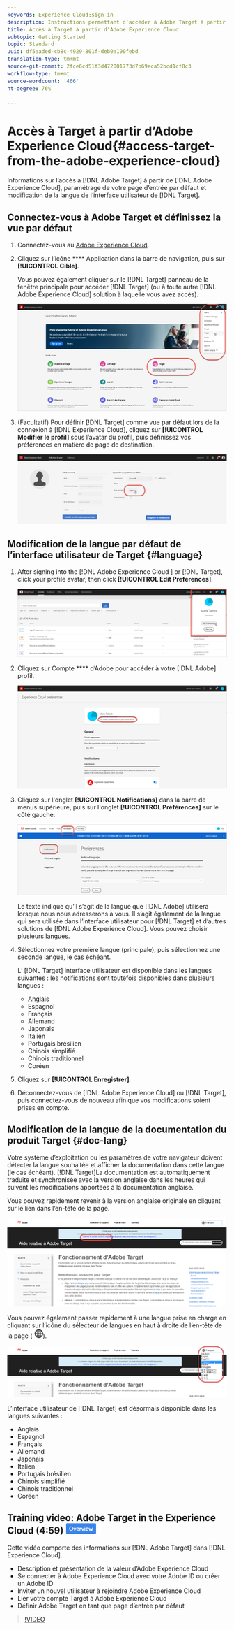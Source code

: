 ```yaml
---
keywords: Experience Cloud;sign in
description: Instructions permettant d’accéder à Adobe Target à partir d’Adobe Experience Cloud.
title: Accès à Target à partir d’Adobe Experience Cloud
subtopic: Getting Started
topic: Standard
uuid: df5aaded-cb8c-4929-801f-deb0a190febd
translation-type: tm+mt
source-git-commit: 2fce6cd51f3d472001773d7b69eca52bcd1cf8c3
workflow-type: tm+mt
source-wordcount: '466'
ht-degree: 76%

---
```



# Accès à Target à partir d’Adobe Experience Cloud{#access-target-from-the-adobe-experience-cloud}

Informations sur l’accès à [!DNL Adobe Target] à partir de [!DNL Adobe Experience Cloud], paramétrage de votre page d’entrée par défaut et modification de la langue de l’interface utilisateur de [!DNL Target].

## Connectez-vous à Adobe Target et définissez la vue par défaut

1. Connectez-vous au [Adobe Experience Cloud](https://experience.adobe.com/).

1. Cliquez sur l’icône **** Application dans la barre de navigation, puis sur **[!UICONTROL Cible]**.

   Vous pouvez également cliquer sur le [!DNL Target] panneau de la fenêtre principale pour accéder [!DNL Target] (ou à toute autre [!DNL Adobe Experience Cloud] solution à laquelle vous avez accès).

   ![Icône de l’application](/help/c-intro/assets/appmenu-new.png)

1. (Facultatif) Pour définir [!DNL Target] comme vue par défaut lors de la connexion à [!DNL Experience Cloud], cliquez sur **[!UICONTROL Modifier le profil]** sous l’avatar du profil, puis définissez vos préférences en matière de page de destination.

   ![Landing page](/help/c-intro/assets/pagepref-new.png)

## Modification de la langue par défaut de l’interface utilisateur de Target {#language}

1. After signing into the [!DNL Adobe Experience Cloud ] or [!DNL Target], click your profile avatar, then click **[!UICONTROL Edit Preferences]**.

   ![Editer le profil](/help/c-intro/assets/change-language.png)

1. Cliquez sur Compte **** d’Adobe pour accéder à votre [!DNL Adobe] profil.

   ![Compte Adobe](/help/c-intro/assets/adobe-account.png)

1. Cliquez sur l&#39;onglet **[!UICONTROL Notifications]** dans la barre de menus supérieure, puis sur l&#39;onglet **[!UICONTROL Préférences]** sur le côté gauche.

   ![Langues préférées](/help/c-intro/assets/prefered-language.png)

   Le texte indique qu’il s’agit de la langue que [!DNL Adobe] utilisera lorsque nous nous adresserons à vous. Il s’agit également de la langue qui sera utilisée dans l’interface utilisateur pour [!DNL Target] et d’autres solutions de [!DNL Adobe Experience Cloud]. Vous pouvez choisir plusieurs langues.

1. Sélectionnez votre première langue (principale), puis sélectionnez une seconde langue, le cas échéant.

   L’ [!DNL Target] interface utilisateur est disponible dans les langues suivantes : les notifications sont toutefois disponibles dans plusieurs langues :

   * Anglais
   * Espagnol
   * Français
   * Allemand
   * Japonais
   * Italien
   * Portugais brésilien
   * Chinois simplifié
   * Chinois traditionnel
   * Coréen

1. Cliquez sur **[!UICONTROL Enregistrer]**.

1. Déconnectez-vous de [!DNL Adobe Experience Cloud] ou [!DNL Target], puis connectez-vous de nouveau afin que vos modifications soient prises en compte.

## Modification de la langue de la documentation du produit Target {#doc-lang}

Votre système d’exploitation ou les paramètres de votre navigateur doivent détecter la langue souhaitée et afficher la documentation dans cette langue (le cas échéant). [!DNL Target]La documentation est automatiquement traduite et synchronisée avec la version anglaise dans les heures qui suivent les modifications apportées à la documentation anglaise.

Vous pouvez rapidement revenir à la version anglaise originale en cliquant sur le lien dans l’en-tête de la page.

![Revenir à la langue d’origine](/help/c-intro/assets/mt-original.png)

Vous pouvez également passer rapidement à une langue prise en charge en cliquant sur l’icône du sélecteur de langues en haut à droite de l’en-tête de la page ( ![sélecteur de langues](/help/c-intro/assets/icon-language-switcher.png)).

![sélecteur de langues](/help/c-intro/assets/language-switcher.png)

L’interface utilisateur de [!DNL Target] est désormais disponible dans les langues suivantes :

* Anglais
* Espagnol
* Français
* Allemand
* Japonais
* Italien
* Portugais brésilien
* Chinois simplifié
* Chinois traditionnel
* Coréen

## Training video: Adobe Target in the Experience Cloud (4:59) ![Overview badge](/help/assets/overview.png)

Cette vidéo comporte des informations sur [!DNL Adobe Target] dans [!DNL Experience Cloud].

* Description et présentation de la valeur d’Adobe Experience Cloud
* Se connecter à Adobe Experience Cloud avec votre Adobe ID ou créer un Adobe ID
* Inviter un nouvel utilisateur à rejoindre Adobe Experience Cloud
* Lier votre compte Target à Adobe Experience Cloud
* Définir Adobe Target en tant que page d’entrée par défaut

>[!VIDEO](https://www.youtube.com/v=7lwYrYC7vdM)